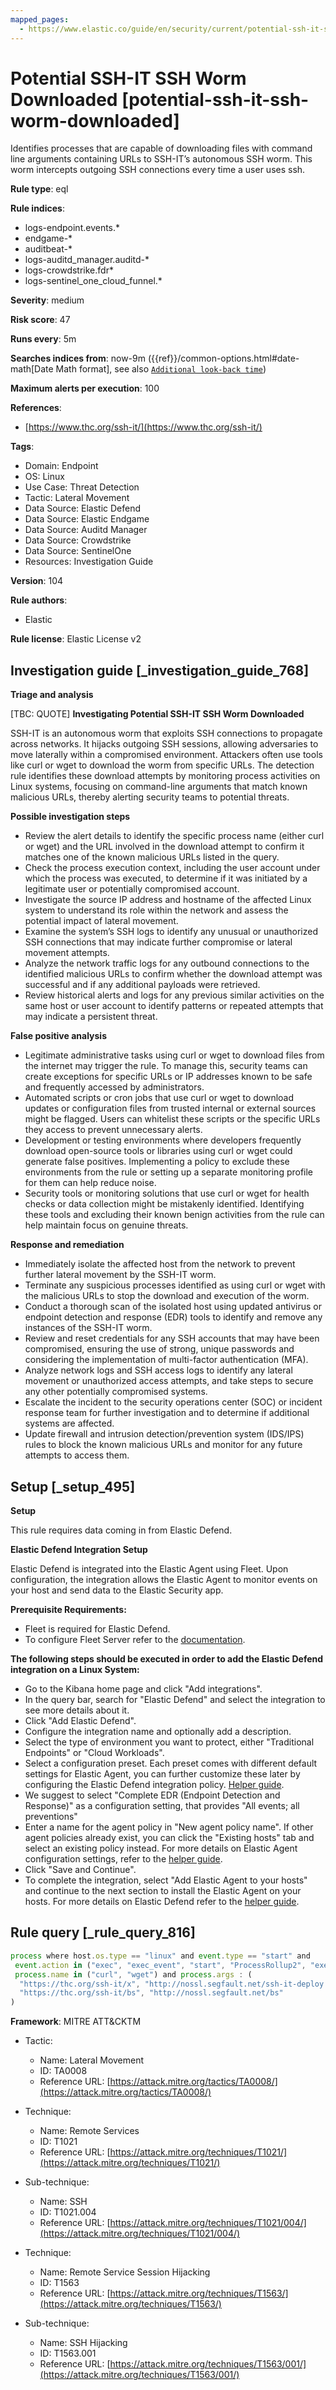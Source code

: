 ```yaml
---
mapped_pages:
  - https://www.elastic.co/guide/en/security/current/potential-ssh-it-ssh-worm-downloaded.html
---
```


# Potential SSH-IT SSH Worm Downloaded [potential-ssh-it-ssh-worm-downloaded]

Identifies processes that are capable of downloading files with command line arguments containing URLs to SSH-IT’s autonomous SSH worm. This worm intercepts outgoing SSH connections every time a user uses ssh.

**Rule type**: eql

**Rule indices**:

* logs-endpoint.events.*
* endgame-*
* auditbeat-*
* logs-auditd_manager.auditd-*
* logs-crowdstrike.fdr*
* logs-sentinel_one_cloud_funnel.*

**Severity**: medium

**Risk score**: 47

**Runs every**: 5m

**Searches indices from**: now-9m ({{ref}}/common-options.html#date-math[Date Math format], see also [`Additional look-back time`](docs-content://solutions/security/detect-and-alert/create-detection-rule.md#rule-schedule))

**Maximum alerts per execution**: 100

**References**:

* [https://www.thc.org/ssh-it/](https://www.thc.org/ssh-it/)

**Tags**:

* Domain: Endpoint
* OS: Linux
* Use Case: Threat Detection
* Tactic: Lateral Movement
* Data Source: Elastic Defend
* Data Source: Elastic Endgame
* Data Source: Auditd Manager
* Data Source: Crowdstrike
* Data Source: SentinelOne
* Resources: Investigation Guide

**Version**: 104

**Rule authors**:

* Elastic

**Rule license**: Elastic License v2

## Investigation guide [_investigation_guide_768]

**Triage and analysis**

[TBC: QUOTE]
**Investigating Potential SSH-IT SSH Worm Downloaded**

SSH-IT is an autonomous worm that exploits SSH connections to propagate across networks. It hijacks outgoing SSH sessions, allowing adversaries to move laterally within a compromised environment. Attackers often use tools like curl or wget to download the worm from specific URLs. The detection rule identifies these download attempts by monitoring process activities on Linux systems, focusing on command-line arguments that match known malicious URLs, thereby alerting security teams to potential threats.

**Possible investigation steps**

* Review the alert details to identify the specific process name (either curl or wget) and the URL involved in the download attempt to confirm it matches one of the known malicious URLs listed in the query.
* Check the process execution context, including the user account under which the process was executed, to determine if it was initiated by a legitimate user or potentially compromised account.
* Investigate the source IP address and hostname of the affected Linux system to understand its role within the network and assess the potential impact of lateral movement.
* Examine the system’s SSH logs to identify any unusual or unauthorized SSH connections that may indicate further compromise or lateral movement attempts.
* Analyze the network traffic logs for any outbound connections to the identified malicious URLs to confirm whether the download attempt was successful and if any additional payloads were retrieved.
* Review historical alerts and logs for any previous similar activities on the same host or user account to identify patterns or repeated attempts that may indicate a persistent threat.

**False positive analysis**

* Legitimate administrative tasks using curl or wget to download files from the internet may trigger the rule. To manage this, security teams can create exceptions for specific URLs or IP addresses known to be safe and frequently accessed by administrators.
* Automated scripts or cron jobs that use curl or wget to download updates or configuration files from trusted internal or external sources might be flagged. Users can whitelist these scripts or the specific URLs they access to prevent unnecessary alerts.
* Development or testing environments where developers frequently download open-source tools or libraries using curl or wget could generate false positives. Implementing a policy to exclude these environments from the rule or setting up a separate monitoring profile for them can help reduce noise.
* Security tools or monitoring solutions that use curl or wget for health checks or data collection might be mistakenly identified. Identifying these tools and excluding their known benign activities from the rule can help maintain focus on genuine threats.

**Response and remediation**

* Immediately isolate the affected host from the network to prevent further lateral movement by the SSH-IT worm.
* Terminate any suspicious processes identified as using curl or wget with the malicious URLs to stop the download and execution of the worm.
* Conduct a thorough scan of the isolated host using updated antivirus or endpoint detection and response (EDR) tools to identify and remove any instances of the SSH-IT worm.
* Review and reset credentials for any SSH accounts that may have been compromised, ensuring the use of strong, unique passwords and considering the implementation of multi-factor authentication (MFA).
* Analyze network logs and SSH access logs to identify any lateral movement or unauthorized access attempts, and take steps to secure any other potentially compromised systems.
* Escalate the incident to the security operations center (SOC) or incident response team for further investigation and to determine if additional systems are affected.
* Update firewall and intrusion detection/prevention system (IDS/IPS) rules to block the known malicious URLs and monitor for any future attempts to access them.


## Setup [_setup_495]

**Setup**

This rule requires data coming in from Elastic Defend.

**Elastic Defend Integration Setup**

Elastic Defend is integrated into the Elastic Agent using Fleet. Upon configuration, the integration allows the Elastic Agent to monitor events on your host and send data to the Elastic Security app.

**Prerequisite Requirements:**

* Fleet is required for Elastic Defend.
* To configure Fleet Server refer to the [documentation](docs-content://reference/ingestion-tools/fleet/fleet-server.md).

**The following steps should be executed in order to add the Elastic Defend integration on a Linux System:**

* Go to the Kibana home page and click "Add integrations".
* In the query bar, search for "Elastic Defend" and select the integration to see more details about it.
* Click "Add Elastic Defend".
* Configure the integration name and optionally add a description.
* Select the type of environment you want to protect, either "Traditional Endpoints" or "Cloud Workloads".
* Select a configuration preset. Each preset comes with different default settings for Elastic Agent, you can further customize these later by configuring the Elastic Defend integration policy. [Helper guide](docs-content://solutions/security/configure-elastic-defend/configure-an-integration-policy-for-elastic-defend.md).
* We suggest to select "Complete EDR (Endpoint Detection and Response)" as a configuration setting, that provides "All events; all preventions"
* Enter a name for the agent policy in "New agent policy name". If other agent policies already exist, you can click the "Existing hosts" tab and select an existing policy instead. For more details on Elastic Agent configuration settings, refer to the [helper guide](docs-content://reference/ingestion-tools/fleet/agent-policy.md).
* Click "Save and Continue".
* To complete the integration, select "Add Elastic Agent to your hosts" and continue to the next section to install the Elastic Agent on your hosts. For more details on Elastic Defend refer to the [helper guide](docs-content://solutions/security/configure-elastic-defend/install-elastic-defend.md).


## Rule query [_rule_query_816]

```js
process where host.os.type == "linux" and event.type == "start" and
 event.action in ("exec", "exec_event", "start", "ProcessRollup2", "executed", "process_started") and
 process.name in ("curl", "wget") and process.args : (
  "https://thc.org/ssh-it/x", "http://nossl.segfault.net/ssh-it-deploy.sh", "https://gsocket.io/x",
  "https://thc.org/ssh-it/bs", "http://nossl.segfault.net/bs"
)
```

**Framework**: MITRE ATT&CKTM

* Tactic:

    * Name: Lateral Movement
    * ID: TA0008
    * Reference URL: [https://attack.mitre.org/tactics/TA0008/](https://attack.mitre.org/tactics/TA0008/)

* Technique:

    * Name: Remote Services
    * ID: T1021
    * Reference URL: [https://attack.mitre.org/techniques/T1021/](https://attack.mitre.org/techniques/T1021/)

* Sub-technique:

    * Name: SSH
    * ID: T1021.004
    * Reference URL: [https://attack.mitre.org/techniques/T1021/004/](https://attack.mitre.org/techniques/T1021/004/)

* Technique:

    * Name: Remote Service Session Hijacking
    * ID: T1563
    * Reference URL: [https://attack.mitre.org/techniques/T1563/](https://attack.mitre.org/techniques/T1563/)

* Sub-technique:

    * Name: SSH Hijacking
    * ID: T1563.001
    * Reference URL: [https://attack.mitre.org/techniques/T1563/001/](https://attack.mitre.org/techniques/T1563/001/)



